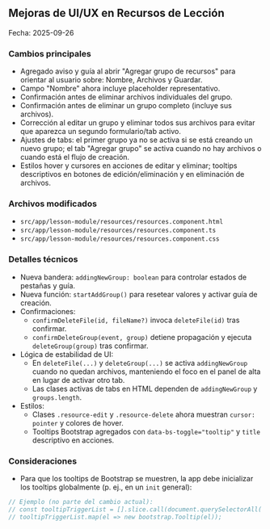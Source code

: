 ## Mejoras de UI/UX en Recursos de Lección

Fecha: 2025-09-26

### Cambios principales

- Agregado aviso y guía al abrir "Agregar grupo de recursos" para orientar al usuario sobre: Nombre, Archivos y Guardar.
- Campo "Nombre" ahora incluye placeholder representativo.
- Confirmación antes de eliminar archivos individuales del grupo.
- Confirmación antes de eliminar un grupo completo (incluye sus archivos).
- Corrección al editar un grupo y eliminar todos sus archivos para evitar que aparezca un segundo formulario/tab activo.
- Ajustes de tabs: el primer grupo ya no se activa si se está creando un nuevo grupo; el tab "Agregar grupo" se activa cuando no hay archivos o cuando está el flujo de creación.
- Estilos hover y cursores en acciones de editar y eliminar; tooltips descriptivos en botones de edición/eliminación y en eliminación de archivos.

### Archivos modificados

- `src/app/lesson-module/resources/resources.component.html`
- `src/app/lesson-module/resources/resources.component.ts`
- `src/app/lesson-module/resources/resources.component.css`

### Detalles técnicos

- Nueva bandera: `addingNewGroup: boolean` para controlar estados de pestañas y guía.
- Nueva función: `startAddGroup()` para resetear valores y activar guía de creación.
- Confirmaciones:
  - `confirmDeleteFile(id, fileName?)` invoca `deleteFile(id)` tras confirmar.
  - `confirmDeleteGroup(event, group)` detiene propagación y ejecuta `deleteGroup(group)` tras confirmar.
- Lógica de estabilidad de UI:
  - En `deleteFile(...)` y `deleteGroup(...)` se activa `addingNewGroup` cuando no quedan archivos, manteniendo el foco en el panel de alta en lugar de activar otro tab.
  - Las clases activas de tabs en HTML dependen de `addingNewGroup` y `groups.length`.
- Estilos:
  - Clases `.resource-edit` y `.resource-delete` ahora muestran `cursor: pointer` y colores de hover.
  - Tooltips Bootstrap agregados con `data-bs-toggle="tooltip"` y `title` descriptivo en acciones.

### Consideraciones

- Para que los tooltips de Bootstrap se muestren, la app debe inicializar los tooltips globalmente (p. ej., en un `init` general):

```ts
// Ejemplo (no parte del cambio actual):
// const tooltipTriggerList = [].slice.call(document.querySelectorAll('[data-bs-toggle="tooltip"]'));
// tooltipTriggerList.map(el => new bootstrap.Tooltip(el));
```




